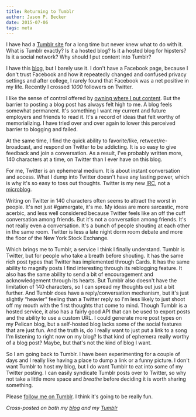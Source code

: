 ```yaml
---
title: Returning to Tumblr
author: Jason P. Becker
date: 2015-07-06
tags: meta
---
```


I have had a [Tumblr site](http://tumblr.jsonbecker.com) for a long time but never knew what to do with it. What is Tumblr exactly? Is it a hosted blog? Is it a hosted blog for hipsters? Is it a social network? Why should I put content into Tumblr?

I have this [blog](http://blog.jsonbecker.com), but I barely use it. I don't have a Facebook page, because I don't trust Facebook and how it repeatedly changed and confused privacy settings and after college, I rarely found that Facebook was a net positive in my life. Recently I crossed *1000* followers on Twitter.

I like the sense of control offered by [owning where I put content](http://blog.jsonbecker.com/2015/01/taking-control.html). But the barrier to posting a blog post has always felt high to me. A blog feels somewhat permanent. It's something I want my current and future employers and friends to read it. It's a record of ideas that felt worthy of memorializing. I have tried over and over again to lower this perceived barrier to blogging and failed.

At the same time, I find the quick ability to favorite/like, retweet/re-broadcast, and respond on Twitter to be addicting. It is so easy to give feedback and join a conversation. As a result, I've probably written more, 140 characters at a time, on Twitter than I ever have on this blog.

For me, Twitter is an ephemeral medium. It is about instant conversation and access. What I dump into Twitter doesn't have any lasting power, which is why it's so easy to toss out thoughts. Twitter is my new [IRC](https://en.wikipedia.org/wiki/Internet_Relay_Chat), not a [microblog](https://en.wikipedia.org/wiki/Microblogging).

Writing on Twitter in 140 characters often seems to attract the worst in people. It's not just #gamergate, it's me. My ideas are more sarcastic, more acerbic, and less well considered because Twitter feels like an off the cuff conversation among friends. But it's not a conversation among friends. It's not really even a conversation. It's a bunch of people shouting at each other in the same room. Twitter is less a late night dorm room debate and more the floor of the New York Stock Exchange.

Which brings me to Tumblr, a service I think I finally understand. Tumblr is Twitter, but for people who take a breath before shouting. It has the same rich post types that Twitter has implemented through Cards. It has the same ability to magnify posts I find interesting through its reblogging feature. It also has the same ability to send a bit of encouragement and acknowledgement through its hearts. But Tumblr also doesn't have the limitation of 140 characters, so I can spread my thoughts out just a bit further. And Tumblr does have a reply/conversation mechanism, but it's just slightly “heavier” feeling than a Twitter reply so I'm less likely to just shoot off my mouth with the first thoughts that come to mind. Though Tumblr is a hosted service, it also has a fairly good API that can be used to export posts and the ability to use a custom URL. I could generate more post types on my Pelican blog, but a self-hosted blog lacks some of the social features that are just fun. And the truth is, do I really want to just put a link to a song I'm listening to right now on my blog? Is that kind of ephemera really worthy of a blog post? Maybe, but that's not the kind of blog I want.

So I am going back to Tumblr. I have been experimenting for a couple of days and I really like having a place to dump a link or a funny picture. I don't want Tumblr to host my blog, but I do want Tumblr to eat into some of my Twitter posting. I can easily syndicate Tumblr posts over to Twitter, so why not take a little more space and *breathe* before deciding it is worth sharing something.

Please [follow me on Tumblr](http://tumblr.jsonbecker.com). I think it's going to be really fun.

*Cross-posted on both my [blog](http://blog.jsonbecker.com) and my [Tumblr](http://tumblr.jsonbecker.com)*
